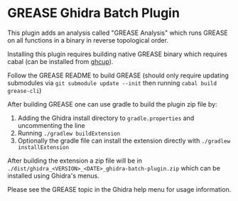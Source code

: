 # GREASE Ghidra Batch Plugin

This plugin adds an analysis called "GREASE Analysis" which runs GREASE on all functions in a binary in reverse topological order. 

Installing this plugin requires building native GREASE binary which requires cabal (can be installed from [ghcup](https://www.haskell.org/ghcup/)).

Follow the GREASE README to build GREASE (should only require updating submodules via `git submodule update --init` then running `cabal build grease-cli`)

After building GREASE one can use gradle to build the plugin zip file by:
1. Adding the Ghidra install directory to `gradle.properties` and uncommenting the line
2. Running `./gradlew buildExtension`
3. Optionally the gradle file can install the extension directly with `./gradlew installExtension`

After building the extension a zip file will be in `./dist/ghidra_<VERSION>_<DATE>_ghidra-batch-plugin.zip` which can be installed using Ghidra's menus.

Please see the GREASE topic in the Ghidra help menu for usage information.